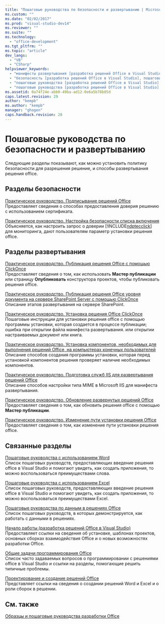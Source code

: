 ```yaml
---
title: "Пошаговые руководства по безопасности и развертыванию | Microsoft Docs"
ms.custom: ""
ms.date: "02/02/2017"
ms.prod: "visual-studio-dev14"
ms.reviewer: ""
ms.suite: ""
ms.technology: 
  - "office-development"
ms.tgt_pltfrm: ""
ms.topic: "article"
dev_langs: 
  - "VB"
  - "CSharp"
helpviewer_keywords: 
  - "манифесты развертывания [разработка решений Office в Visual Studio], пошаговые руководства"
  - "безопасность [разработка решений Office в Visual Studio], пошаговые руководства"
  - "пошаговые руководства [разработка решений Office в Visual Studio], развертывание"
  - "пошаговые руководства [разработка решений Office в Visual Studio], безопасность"
ms.assetid: 0a74f24e-abb0-49ba-ad12-0e6a5b78b85d
caps.latest.revision: 29
author: "kempb"
ms.author: "kempb"
manager: "ghogen"
caps.handback.revision: 28
---
```

# Пошаговые руководства по безопасности и развертыванию
  Следующие разделы показывают, как можно установить политику безопасности для разрешения решение, и способы развертывания решения office.  
  
## Разделы безопасности  
 [Практическое руководство. Подписывание решений Office](../vsto/how-to-sign-office-solutions.md)  
 Предоставляет сведения о способах предоставления доверия решению с использованием сертификата.  
  
 [Практическое руководство. Настройка безопасности списка включения](../vsto/how-to-configure-inclusion-list-security.md)  
 Объясняется, как настроить запрос о доверии [!INCLUDE[ndptecclick](../vsto/includes/ndptecclick-md.md)] для мониторинга, дают пользователям параметр установки решения office.  
  
## Разделы развертывания  
 [Практическое руководство. Публикация решения Office с помощью ClickOnce](http://msdn.microsoft.com/ru-ru/2b6c247e-bc04-4ce4-bb64-c4e79bb3d5b8)  
 Предоставляет сведения о том, как использовать **Мастер публикации** или страницу **Опубликовать** конструктора проектов, чтобы публиковать решения office.  
  
 [Практическое руководство. Публикация решения Office уровня документа на сервере SharePoint Server с помощью ClickOnce](http://msdn.microsoft.com/ru-ru/2408e809-fb78-42a1-9152-00afa1522e58)  
 Описание этапов развертывания на сервере SharePoint.  
  
 [Практическое руководство. Установка решения Office ClickOnce](http://msdn.microsoft.com/ru-ru/14702f48-9161-4190-994c-78211fe18065)  
 Пошаговые инструкции для установки решения office с помощью программы установки, которая создается в процессе публикации; ошибка при открытии файла манифеста развертывания. или открытии настраиваемых документ или книга.  
  
 [Практическое руководство. Установка компонентов, необходимых для выполнения решений Office, на компьютерах конечных пользователей](http://msdn.microsoft.com/ru-ru/74dd2c52-838f-4abf-b2b4-4d7b0c2a0a98)  
 Описание способов создания программы установки, которая перед установкой компонентов решения проверяет наличие необходимых компонентов.  
  
 [Практическое руководство. Подготовка служб IIS для развертывания решений Office](http://msdn.microsoft.com/ru-ru/f62bce70-81d4-4f8b-86e6-2f2afec5d9b4)  
 Описание способов настройки типа MIME в Microsoft IIS для манифеста развертывания.  
  
 [Практическое руководство. Обновление развернутых решений Office](http://msdn.microsoft.com/ru-ru/be96db53-b6ea-46ab-b8d9-b76b098b3b13)  
 Предоставляет сведения о том, как обновить решения office с помощью **Мастер публикации**.  
  
 [Практическое руководство. Изменение пути установки решения Office](http://msdn.microsoft.com/ru-ru/d0eaa07b-2d72-4902-899f-2f9fb165b8fd)  
 Предоставляет сведения о том, как изменение пути установки решения office.  
  
## Связанные разделы  
 [Пошаговые руководства с использованием Word](../vsto/walkthroughs-using-word.md)  
 Список пошаговых руководств, предоставляющих введение решения office в Visual Studio и помогают увидеть, как создать приложения, то можно воспользоваться преимуществами слова.  
  
 [Пошаговые руководства с использованием Excel](../vsto/walkthroughs-using-excel.md)  
 Список пошаговых руководств, предоставляющих введение решения office в Visual Studio и помогают увидеть, как создать приложения, то можно воспользоваться преимуществами Excel.  
  
 [Пошаговые руководства по данным в решениях Office](../vsto/data-in-office-solutions-walkthroughs.md)  
 Список пошаговых руководств, в которых демонстрируется, как работать с данными в решениях.  
  
 [Начало работы &#40;разработка решений Office в Visual Studio&#41;](../vsto/getting-started-office-development-in-visual-studio.md)  
 Предоставляет ссылки на сведения об установке, шаблонах проектов, основных сборках взаимодействия Office и о новых возможностях разработки Office.  
  
 [Общие задачи программирования Office](../vsto/common-tasks-in-office-programming.md)  
 Список часто задаваемых вопросов о программировании с решениями office в Visual Studio и ссылки на разделы, помогающие решить типичные проблемы.  
  
 [Проектирование и создание решений Office](../vsto/designing-and-creating-office-solutions.md)  
 Представляет ссылки на сведения о создании решений Word и Excel и о роли сборок в решении.  
  
## См. также  
 [Образцы и пошаговые руководства разработки Office](../vsto/office-development-samples-and-walkthroughs.md)  
  
  
